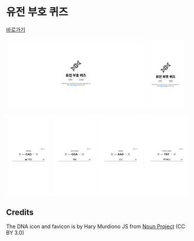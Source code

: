 # 유전 부호 퀴즈

[바로가기](https://sunnybyeon.github.io/genetic-code-quiz/)

<p>
    <img style="width: 75%" src="/_screenshots/desktop-1.png" />
    <img style="width: 20%" src="/_screenshots/mobile-1.png" />
</p>
<p>
    <img style="width: 24%" src="/_screenshots/mobile-2.png" />
    <img style="width: 24%" src="/_screenshots/mobile-3.png" />
    <img style="width: 24%" src="/_screenshots/mobile-4.png" />
    <img style="width: 24%" src="/_screenshots/mobile-5.png" />
</p>

## Credits

The DNA icon and favicon is by Hary Murdiono JS from
[Noun Project](https://thenounproject.com/browse/icons/term/dna/)
(CC BY 3.0)
